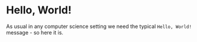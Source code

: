 # Hello, World!


As usual in any computer science setting we need the typical `Hello, World!` message - so here it is.

